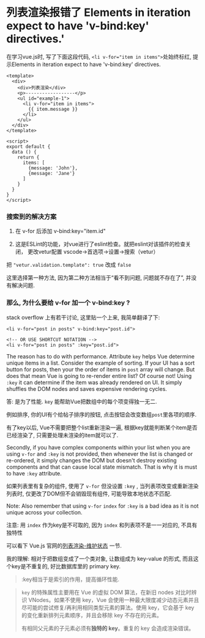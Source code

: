 # 列表渲染报错了 Elements in iteration expect to have 'v-bind:key' directives.'   

在学习vue.js时, 写了下面这段代码, `<li v-for="item in items">`处始终标红, 提示Elements in iteration expect to have 'v-bind:key' directives.

```vue
<template>
  <div>
    <div>列表渲染</div>
    <p>------------------</p>
    <ul id="example-1">
      <li v-for="item in items">
        {{ item.message }}
      </li>
    </ul>
  </div>
</template>

<script>
export default {
  data () {
    return {
      items: [
        {message: 'John'},
        {message: 'Jane'}
      ]
    }
  }
}
</script>
```


### 搜索到的解决方案  

1. 在 v-for 后添加 v-bind:key="item.id"

2. 这是ESLint的功能，对vue进行了eslint检查。就把eslint对该插件的检查关闭，
  更改vetur配置            vscode->首选项->设置->搜索（vetur）

  把  `"vetur.validation.template": true`  改成  `false` 



这里选择第一种方法, 因为第二种方法相当于“看不到问题, 问题就不存在了”, 并没有解决问题.



### 那么, 为什么要给 v-for 加一个 v-bind:key ?


stack overflow 上有若干讨论, 这里贴一个上来, 我简单翻译了下: 

```
<li v-for="post in posts" v-bind:key="post.id">

<!-- OR USE SHORTCUT NOTATION -->
<li v-for="post in posts" :key="post.id">
```

The reason has to do with performance. Attribute `key` helps Vue determine unique items in a list. Consider the example of sorting. If your UI has a sort button for posts, then your the order of items in `post` array will change. But does that mean Vue is going to re-render entire list? Of course not! Using `:key` it can determine if the item was already rendered on UI. It simply shuffles the DOM nodes and saves expensive rendering cycles.

答: 是为了性能. `key` 能帮助Vue把数组中的每个项变得独一无二. 

例如排序,  你的UI有个给帖子排序的按钮, 点击按钮会改变数组`post`里各项的顺序.

有了key以后, Vue不需要把整个list重新渲染一遍, 根据key就能判断某个item是否已经渲染了, 只需要处理未渲染的item就可以了.

Secondly, if you have complex components within your list when you are using `v-for` and `:key` is not provided, then whenever the list is changed or re-ordered, it simply changes the DOM but doesn't destroy existing components and that can cause local state mismatch. That is why it is must to have `:key` attribute.

如果列表里有复杂的组件, 使用了 `v-for` 但没设置 `:key` , 当列表项改变或重新渲染列表时, 仅更改了DOM但不会销毁现有组件, 可能导致本地状态不匹配.

Note: Also remember that using `v-for` `index` for `:key` is a bad idea as it is not unique across your collection.

注意: 用 `index`  作为key是不可取的, 因为 `index` 和列表项不是一一对应的, 不具有独特性



可以看下 Vue.js 官网的[列表渲染-维护状态](https://cn.vuejs.org/v2/guide/list.html#%E7%BB%B4%E6%8A%A4%E7%8A%B6%E6%80%81) 一节.



我的理解: 相对于把数组变成了一个类对象, 让数组成为 key-value 的形式, 而且这个key是不重复的, 好比数据库里的 primary key.



> :key相当于是索引的作用，提高循环性能.

> `key` 的特殊属性主要用在 Vue 的虚拟 DOM 算法，在新旧 nodes 对比时辨识 VNodes。如果不使用 key，Vue 会使用一种最大限度减少动态元素并且尽可能的尝试修复/再利用相同类型元素的算法。使用 key，它会基于 key 的变化重新排列元素顺序，并且会移除 key 不存在的元素。
>
> 有相同父元素的子元素必须有**独特的 key**。重复的 key 会造成渲染错误。

